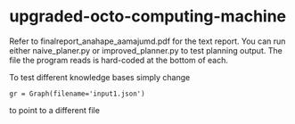 # upgraded-octo-computing-machine
Refer to finalreport_anahape_aamajumd.pdf for the text report.
You can run either naive_planer.py or improved_planner.py to test planning output.
The file the program reads is hard-coded at the bottom of each.

To test different knowledge bases simply change 
```
gr = Graph(filename='input1.json')
``` 
to point to a different file

